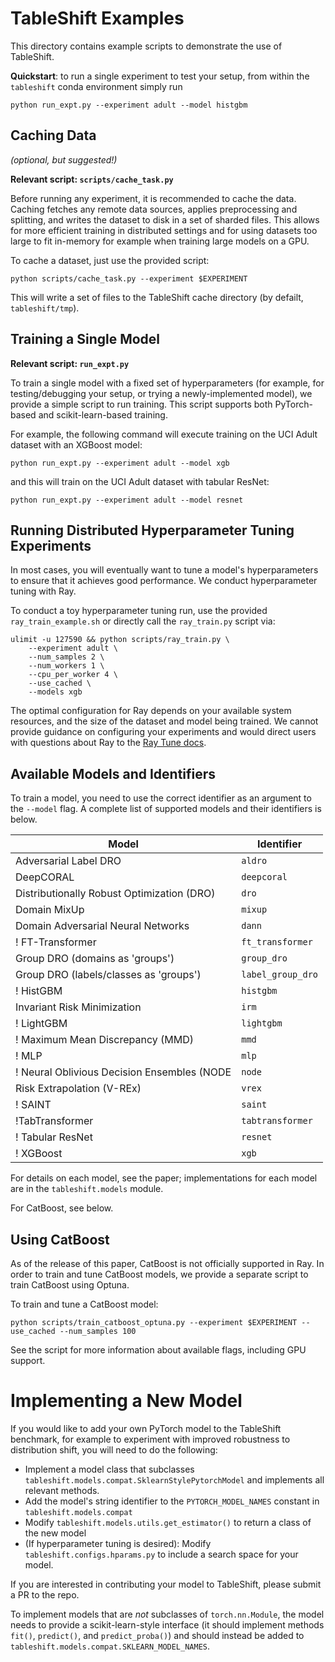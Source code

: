# TableShift Examples

This directory contains example scripts to demonstrate the use of TableShift.

**Quickstart**: to run a single experiment to test your setup, from within the `tableshift` conda environment simply run

``` 
python run_expt.py --experiment adult --model histgbm
```

## Caching Data

*(optional, but suggested!)*

**Relevant script: `scripts/cache_task.py`**

Before running any experiment, it is recommended to cache the data. Caching fetches any remote data sources, applies preprocessing and splitting, and writes the dataset to disk in a set of sharded files. This allows for more efficient training in distributed settings and for using datasets too large to fit in-memory for example when training large models on a GPU.

To cache a dataset, just use the provided script:

```
python scripts/cache_task.py --experiment $EXPERIMENT
```

This will write a set of files to the TableShift cache directory (by defailt, `tableshift/tmp`).

## Training a Single Model

**Relevant script: `run_expt.py`**

To train a single model with a fixed set of hyperparameters (for example, for testing/debugging your setup, or trying a newly-implemented model), we provide a simple script to run training. This script supports both PyTorch-based and scikit-learn-based training. 

For example, the following command will execute training on the UCI Adult dataset with an XGBoost model: 

``` 
python run_expt.py --experiment adult --model xgb
```

and this will train on the UCI Adult dataset with tabular ResNet:

``` 
python run_expt.py --experiment adult --model resnet
```

## Running Distributed Hyperparameter Tuning Experiments

In most cases, you will eventually want to tune a model's hyperparameters to ensure that it achieves good performance. We conduct hyperparameter tuning with Ray.

To conduct a toy hyperparameter tuning run, use the provided `ray_train_example.sh` or directly call the `ray_train.py` script via:

``` 
ulimit -u 127590 && python scripts/ray_train.py \
	--experiment adult \
	--num_samples 2 \
	--num_workers 1 \
	--cpu_per_worker 4 \
	--use_cached \
	--models xgb
```

The optimal configuration for Ray depends on your available system resources, and the size of the dataset and model being trained. We cannot provide guidance on configuring your experiments and would direct users with questions about Ray to the [Ray Tune docs](https://docs.ray.io/en/latest/tune/index.html).

## Available Models and Identifiers

To train a model, you need to use the correct identifier as an argument to the `--model` flag. A complete list of supported models and their identifiers is below.

| Model                                      | Identifier        |
|--------------------------------------------|-------------------|
| Adversarial Label DRO                      | `aldro`           |
| DeepCORAL                                  | `deepcoral`       |
| Distributionally Robust Optimization (DRO) | `dro`             |
| Domain MixUp                               | `mixup`           |
| Domain Adversarial Neural Networks         | `dann`            |
| ! FT-Transformer                           | `ft_transformer`  |
| Group DRO (domains as 'groups')            | `group_dro`       |
| Group DRO (labels/classes as 'groups')     | `label_group_dro` |
| ! HistGBM                                  | `histgbm`         |
| Invariant Risk Minimization                | `irm`             |
| ! LightGBM                                 | `lightgbm`        |
| ! Maximum Mean Discrepancy (MMD)           | `mmd`             |
| ! MLP                                      | `mlp`             |
| ! Neural Oblivious Decision Ensembles (NODE| `node`            |
| Risk Extrapolation (V-REx)                 | `vrex`            |
| ! SAINT                                    | `saint`           |
| !TabTransformer                            | `tabtransformer`  |
| ! Tabular ResNet                           | `resnet`          |
| ! XGBoost                                  | `xgb`             |

For details on each model, see the paper; implementations for each model are in the `tableshift.models` module.

For CatBoost, see below.

## Using CatBoost

As of the release of this paper, CatBoost is not officially supported in Ray. In order to train and tune CatBoost models, we provide a separate script to train CatBoost using Optuna.

To train and tune a CatBoost model:

``` 
python scripts/train_catboost_optuna.py --experiment $EXPERIMENT --use_cached --num_samples 100
```

See the script for more information about available flags, including GPU support.

# Implementing a New Model

If you would like to add your own PyTorch model to the TableShift benchmark, for example to experiment with improved robustness to distribution shift, you will need to do the following:

* Implement a model class that subclasses `tableshift.models.compat.SklearnStylePytorchModel` and implements all relevant methods.
* Add the model's string identifier to the `PYTORCH_MODEL_NAMES` constant in `tableshift.models.compat`
* Modify `tableshift.models.utils.get_estimator()` to return a class of the new model
* (If hyperparameter tuning is desired): Modify `tableshift.configs.hparams.py` to include a search space for your model.

If you are interested in contributing your model to TableShift, please submit a PR to the repo.

To implement models that are *not* subclasses of `torch.nn.Module`, the model needs to provide a scikit-learn-style interface (it should implement methods `fit()`, `predict()`, and `predict_proba()`) and should instead be added to `tableshift.models.compat.SKLEARN_MODEL_NAMES`.